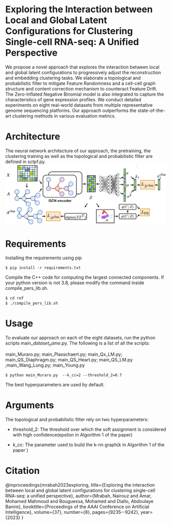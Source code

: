# Exploring the Interaction between Local and Global Latent Configurations for Clustering Single-cell RNA-seq: A Unified Perspective
We propose a novel approach that explores the interaction between local and global
latent configurations to progressively adjust the reconstruction
and embedding clustering tasks. We elaborate a topological
and probabilistic filter to mitigate Feature Randomness and
a cell-cell graph structure and content correction mechanism
to counteract Feature Drift. The Zero-Inflated Negative Binomial
model is also integrated to capture the characteristics of
gene expression profiles. We conduct detailed experiments on
eight real-world datasets from multiple representative genome
sequencing platforms. Our approach outperforms the state-of-the-
art clustering methods in various evaluation metrics.

# Architecture
The neural network architecture of our approach, the pretraining, the clustering training as well as the topological and probabilistic filter are defined in sctpf.py.
![fram1 (1)](./scTPF.png)

# Requirements 
Installing the requirements using pip 

```
$ pip install -r requirements.txt
```
Compile the C++ code for computing the largest connected components. If your python version is not 3.8, please modify the command inside compile_pers_lib.sh. 
```
$ cd ref
$ ./compile_pers_lib.sh
```

# Usage 
To evaluate our approach on each of the eight datasets, run the python scripts main_$dataset_name$.py. 
The following is a list of all the scripts:

main_Muraro.py; main_Plasschaert.py; main_Qx_LM.py; main_QS_Diaphragm.py; main_QS_Heart.py; main_QS_LM.py ;main_Wang_Lung.py; main_Young.py  

```
$ python main_Muraro.py  --k_cc=2 --threshold_2=0.7
```
The best hyperparameters are used by default.

# Arguments 
The topological  and probabilistic filter rely on two hyperparameters:   

* threshold_2: The threshold over which the soft assignment is considered  with high confidence(epsilon in Algorithm 1 of the paper)

* k_cc: The parameter used to build the k-nn graph(k in  Algorithm 1 of the paper )

# Citation
@inproceedings{mrabah2023exploring,
  title={Exploring the interaction between local and global latent configurations for clustering single-cell RNA-seq: a unified perspective},
  author={Mrabah, Nairouz and Amar, Mohamed Mahmoud and Bouguessa, Mohamed and Diallo, Abdoulaye Banire},
  booktitle={Proceedings of the AAAI Conference on Artificial Intelligence},
  volume={37},
  number={8},
  pages={9235--9242},
  year={2023}
}
